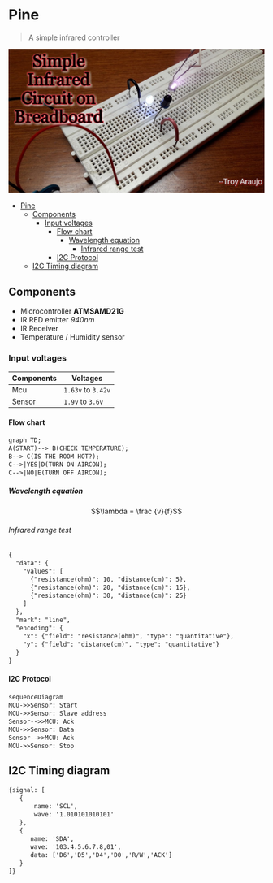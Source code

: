 # Pine

>A simple infrared controller

   ![alt text](image-9.png)

<!-- @import "[TOC]" {cmd="toc" depthFrom=1 depthTo=6 orderedList=false} -->

<!-- code_chunk_output -->

- [Pine](#pine)
  - [Components](#components)
    - [Input voltages](#input-voltages)
      - [Flow chart](#flow-chart)
        - [Wavelength equation](#wavelength-equation)
          - [Infrared range test](#infrared-range-test)
      - [I2C Protocol](#i2c-protocol)
  - [I2C Timing diagram](#i2c-timing-diagram)

<!-- /code_chunk_output -->


## Components

- Microcontroller **ATMSAMD21G**
- IR RED emitter *940nm*
- IR Receiver 
- Temperature / Humidity sensor 

### Input voltages

| Components | Voltages 
|------------|---------|
| Mcu | `1.63v` to `3.42v`|
| Sensor | `1.9v` to `3.6v`|

#### Flow chart

```mermaid
graph TD;
A(START)--> B(CHECK TEMPERATURE);
B--> C(IS THE ROOM HOT?);
C-->|YES|D(TURN ON AIRCON);
C-->|NO|E(TURN OFF AIRCON);
```

##### Wavelength equation

$$\lambda = \frac {v}{f}$$

###### Infrared range test


```vega-lite 
{
  "data": {
    "values": [
      {"resistance(ohm)": 10, "distance(cm)": 5},
      {"resistance(ohm)": 20, "distance(cm)": 15},
      {"resistance(ohm)": 30, "distance(cm)": 25}
    ]
  },
  "mark": "line",
  "encoding": {
    "x": {"field": "resistance(ohm)", "type": "quantitative"},
    "y": {"field": "distance(cm)", "type": "quantitative"}
  }
}
```   

#### I2C Protocol

```mermaid 
sequenceDiagram
MCU->>Sensor: Start 
MCU->>Sensor: Slave address
Sensor-->>MCU: Ack 
MCU->>Sensor: Data
Sensor-->>MCU: Ack
MCU->>Sensor: Stop
```

## I2C Timing diagram

```wavedrom
{signal: [
   {
       name: 'SCL',
       wave: '1.010101010101'
   },
   {
      name: 'SDA',
      wave: '103.4.5.6.7.8,01',
      data: ['D6','D5','D4','D0','R/W','ACK']
   }
]}
```







